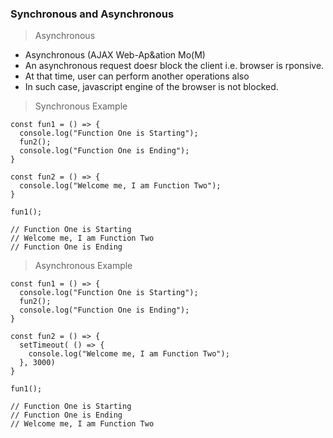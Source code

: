 ### Synchronous and Asynchronous

> Asynchronous
- Asynchronous (AJAX Web-Ap&ation Mo(M) 
- An asynchronous request doesr block the client i.e. browser is rponsive. 
- At that time, user can perform another operations also 
- In such case, javascript engine of the browser is not blocked. 

> Synchronous Example
```JS
const fun1 = () => {
  console.log("Function One is Starting");
  fun2();
  console.log("Function One is Ending");
}

const fun2 = () => {
  console.log("Welcome me, I am Function Two");
}

fun1();

// Function One is Starting
// Welcome me, I am Function Two
// Function One is Ending
```
> Asynchronous Example
```JS
const fun1 = () => {
  console.log("Function One is Starting");
  fun2();
  console.log("Function One is Ending");
}

const fun2 = () => {
  setTimeout( () => { 
    console.log("Welcome me, I am Function Two");
  }, 3000)
}

fun1();

// Function One is Starting
// Function One is Ending
// Welcome me, I am Function Two
```